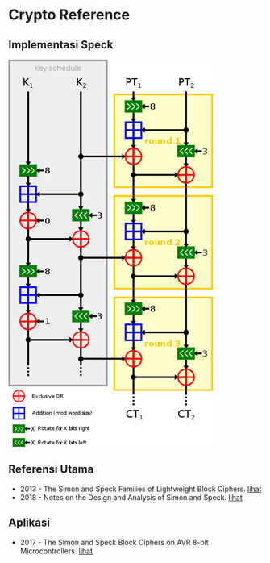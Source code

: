 # Crypto Reference

## Implementasi Speck

![Round](round.png)

## Referensi Utama

* 2013 - The Simon and Speck Families of Lightweight Block Ciphers. [lihat](2013.beaulieu_shors_smith_clark_weeks_wingers.pdf)
* 2018 - Notes on the Design and Analysis of Simon and Speck. [lihat](2018.notes.pdf)

## Aplikasi

* 2017 - The Simon and Speck Block Ciphers on AVR 8-bit Microcontrollers. [lihat](2017.beaulieu_shors_smith_clark_weeks_wingers.pdf)